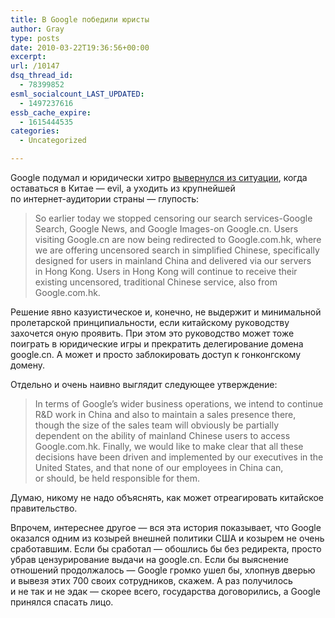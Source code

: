 ```yaml
---
title: В Google победили юристы
author: Gray
type: posts
date: 2010-03-22T19:36:56+00:00
excerpt:
url: /10147
dsq_thread_id:
  - 78399852
esml_socialcount_LAST_UPDATED:
  - 1497237616
essb_cache_expire:
  - 1615444535
categories:
  - Uncategorized

---
```








Google подумал и&nbsp;юридически хитро <a href="http://googleblog.blogspot.com/2010/03/new-approach-to-china-update.html" target="_blank">вывернулся из&nbsp;ситуации</a>, когда оставаться в&nbsp;Китае&nbsp;&mdash; evil, а&nbsp;уходить из&nbsp;крупнейшей по&nbsp;<nobr>интернет-аудитории</nobr> страны&nbsp;&mdash; глупость:

> So&nbsp;earlier today we&nbsp;stopped censoring our search <nobr>services-Google</nobr> Search, Google News, and Google <nobr>Images-on</nobr> Google.cn. Users visiting Google.cn are now being redirected to&nbsp;Google.com.hk, where we&nbsp;are offering uncensored search in&nbsp;simplified Chinese, specifically designed for users in&nbsp;mainland China and delivered via our servers in&nbsp;Hong Kong. Users in&nbsp;Hong Kong will continue to&nbsp;receive their existing uncensored, traditional Chinese service, also from Google.com.hk.

Решение явно казуистическое и, конечно, не&nbsp;выдержит и&nbsp;минимальной пролетарской принципиальности, если китайскому руководству захочется оную проявить. При этом это руководство может тоже поиграть в&nbsp;юридические игры и&nbsp;прекратить делегирование домена google.cn. А&nbsp;может и&nbsp;просто заблокировать доступ к&nbsp;гонконгскому домену.

Отдельно и&nbsp;очень наивно выглядит следующее утверждение:

> In&nbsp;terms of&nbsp;Google&rsquo;s wider business operations, we&nbsp;intend to&nbsp;continue R&D&nbsp;work in&nbsp;China and also to&nbsp;maintain a&nbsp;sales presence there, though the size of&nbsp;the sales team will obviously be&nbsp;partially dependent on&nbsp;the ability of&nbsp;mainland Chinese users to&nbsp;access Google.com.hk. Finally, we&nbsp;would like to&nbsp;make clear that all these decisions have been driven and implemented by&nbsp;our executives in&nbsp;the United States, and that none of&nbsp;our employees in&nbsp;China can, or&nbsp;should, be&nbsp;held responsible for them.

Думаю, никому не&nbsp;надо объяснять, как может отреагировать китайское правительство.

Впрочем, интереснее другое&nbsp;&mdash; вся эта история показывает, что Google оказался одним из&nbsp;козырей внешней политики США и&nbsp;козырем не&nbsp;очень сработавшим. Если&nbsp;бы сработал&nbsp;&mdash; обошлись&nbsp;бы без редиректа, просто убрав цензурирование выдачи на&nbsp;google.cn. Если&nbsp;бы выяснение отношений продолжалось&nbsp;&mdash; Google громко ушел&nbsp;бы, хлопнув дверью и&nbsp;вывезя этих 700 своих сотрудников, скажем. А&nbsp;раз получилось и&nbsp;не&nbsp;так и&nbsp;не&nbsp;эдак&nbsp;&mdash; скорее всего, государства договорились, а&nbsp;Google принялся спасать лицо.